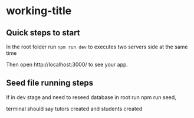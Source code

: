 # working-title

## Quick steps to start

In the root folder run ```npm run dev``` to executes two servers side at the same time

Then open http://localhost:3000/ to see your app.


## Seed file running steps

If in dev stage and need to reseed database in root run npm run seed,

terminal should say tutors created and students created
